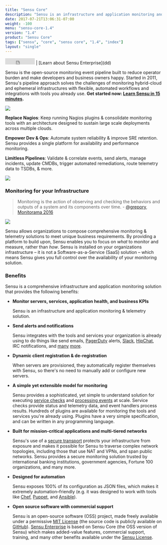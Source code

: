 ```yaml
---
title: "Sensu Core"
description: "Sensu is an infrastructure and application monitoring and telemetry solution that provides a framework for monitoring infrastructure, service & application health, and business KPIs."
date: 2017-07-21T13:06:31-07:00
weight: -100
menu: "sensu-core-1.4"
version: "1.4"
product: "Sensu Core"
tags: ["sensu", "core", "sensu core", "1.4", "index"]
layout: "single"
---
```


<iframe src="https://ghbtns.com/github-btn.html?user=sensu&repo=sensu&type=star&count=true" frameborder="0" scrolling="0" width="95px" height="20px"></iframe> | [Learn about Sensu Enterprise](dd)

Sensu is the open-source monitoring event pipeline built to reduce operator burden and make developers and business owners happy.
Started in 2011, Sensu's pipeline approach solves the challenges of monitoring hybrid-cloud and ephemeral infrastructures with flexible, automated workflows and integrations with tools you already use.
<b>Get started now: [Learn Sensu in 15 minutes](quick-start/learn-sensu-basics/).</b>

<img src="/images/simple-pipe.jpeg">

**Replace Nagios**: Keep running Nagios plugins & consolidate monitoring tools with an architecture designed to sustain large scale deployments across multiple clouds.

**Empower Dev & Ops**: Automate system reliability & improve SRE retention.  Sensu provides a single platform for availability and performance monitoring.

**Limitless Pipelines**: Validate & correlate events, send alerts, manage incidents, update CMDBs, trigger automated remediations, route telemetry data to TSDBs, & more.

<img src="/images/multi-pipe.jpeg">

### Monitoring for your Infrastructure

> Monitoring is the action of observing and checking the behaviors and outputs of a system and its components over time. - [@grepory](d), [Monitorama 2016](s)

<img src="/images/sys-context.jpeg">

Sensu allows organizations to compose comprehensive monitoring & telemetry
solutions to meet unique business requirements. By providing a platform to build
upon, Sensu enables you to focus on _what_ to monitor and measure, rather than
_how_. Sensu is installed on your organizations infrastructure &ndash; it is not
a Software-as-a-Service (SaaS) solution &ndash; which means Sensu gives you full
control over the availability of your monitoring solution.

### Benefits

Sensu is a comprehensive infrastructure and application monitoring solution that
provides the following benefits:

- **Monitor servers, services, application health, and business KPIs**

  Sensu is an infrastructure and application monitoring & telemetry solution.

- **Send alerts and notifications**

  Sensu integrates with the tools and services your organization is already
  using to do things like send emails, [PagerDuty][1] alerts, [Slack][2],
  [HipChat][3], IRC notifications, and [many][4] [more][5].

- **Dynamic client registration & de-registration**

  When servers are provisioned, they automatically register themselves with
  Sensu, so there's no need to manually add or configure new servers.

- **A simple yet extensible model for monitoring**

  Sensu provides a sophisticated, yet simple to understand solution for
  executing [service checks][6] and [processing events][7] at scale. Service
  checks provide status and telemetry data, and event handlers process results.
  Hundreds of plugins are available for monitoring the tools and services you're
  already using. Plugins have a very simple specification, and can be written in
  any programming language.

- **Built for mission-critical applications and multi-tiered networks**

  Sensu's use of a [secure transport][8] protects your infrastructure from
  exposure and makes it possible for Sensu to traverse complex network
  topologies, including those that use NAT and VPNs, and span public networks.
  Sensu provides a secure monitoring solution trusted by international banking
  institutions, government agencies, Fortune 100 organizations, and many more.

- **Designed for automation**

  Sensu exposes 100% of its configuration as JSON files, which makes it
  extremely automation&ndash;friendly (e.g. it was designed to work with tools
  like [Chef][9], [Puppet][10], and [Ansible][11]).

- **Open source software with commercial support**

  Sensu is an open-source software (OSS) project, made freely available under a
  permissive [MIT License][12] (the source code is publicly available
  on [GitHub][13]). [Sensu Enterprise][14] is based on
  Sensu Core (the OSS version of Sensu) which makes added-value features,
  commercial support, training, and many other benefits available under the
  [Sensu License][15].

  [1]:  https://www.pagerduty.com
  [2]:  https://slack.com
  [3]:  http://www.hipchat.com
  [4]:  /plugins/latest/reference/
  [5]:  /sensu-enterprise/latest/built-in-handlers
  [6]:  /sensu-core/latest/overview/what-is-sensu/#service-checks
  [7]:  /sensu-core/latest/overview/what-is-sensu/#event-processing
  [8]:  /sensu-core/latest/overview/architecture/#secure-transport
  [9]:  http://www.chef.io
  [10]: https://puppetlabs.com
  [11]: http://www.ansible.com
  [12]: https://github.com/sensu/sensu/blob/master/MIT-LICENSE.txt
  [13]: http://github.com/sensu
  [14]: https://sensuapp.org/enterprise
  [15]: https://sensuapp.org/sensu-license
